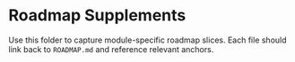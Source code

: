 # Roadmap Supplements

Use this folder to capture module-specific roadmap slices. Each file should link
back to `ROADMAP.md` and reference relevant anchors.
